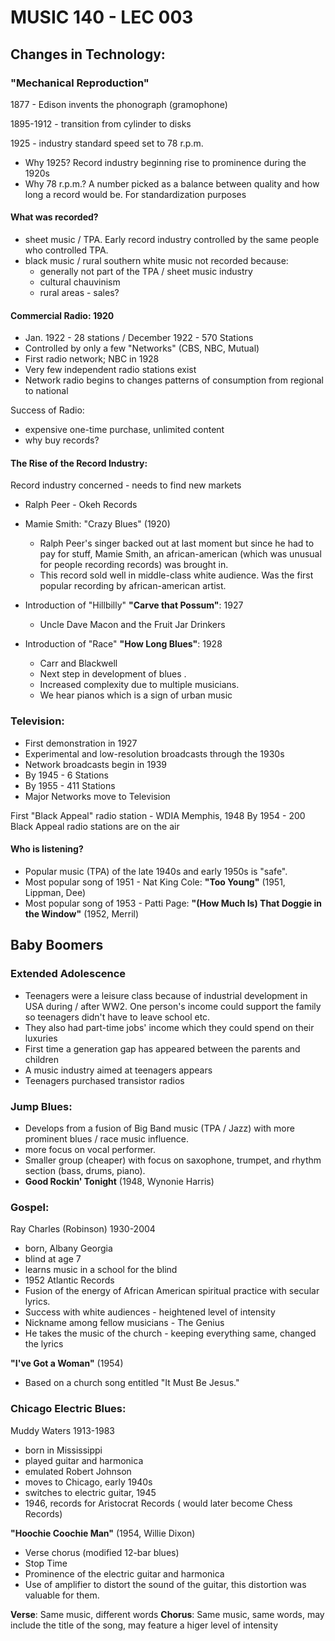 # MUSIC 140 - LEC 003
## Changes in Technology:
### "Mechanical Reproduction"
1877 - Edison invents the phonograph (gramophone)

1895-1912 - transition from cylinder to disks

1925 - industry standard speed set to 78 r.p.m.
- Why 1925? Record industry beginning rise to prominence during the 1920s
- Why 78 r.p.m.? A number picked as a balance between quality and how long a record would be. For standardization purposes

#### What was recorded?
- sheet music / TPA. Early record industry controlled by the same people who controlled TPA.
- black music / rural southern white music not recorded because:
  - generally not part of the TPA / sheet music industry
  - cultural chauvinism
  - rural areas - sales?

#### Commercial Radio: 1920
- Jan. 1922 - 28 stations / December 1922 - 570 Stations
- Controlled by only a few "Networks" (CBS, NBC, Mutual)
- First radio network; NBC in 1928
- Very few independent radio stations exist
- Network radio begins to changes patterns of consumption from regional to national

Success of Radio:
- expensive one-time purchase, unlimited content
- why buy records?

#### The Rise of the Record Industry:
Record industry concerned - needs to find new markets
- Ralph Peer - Okeh Records

- Mamie Smith: "Crazy Blues" (1920)
  - Ralph Peer's singer backed out at last moment but since he had to pay for stuff, Mamie Smith, an african-american (which was unusual for people recording records) was brought in.
  - This record sold well in middle-class white audience. Was the first popular recording by african-american artist.

- Introduction of "Hillbilly" **"Carve that Possum"**: 1927
  - Uncle Dave Macon and the Fruit Jar Drinkers

- Introduction of "Race" **"How Long Blues"**: 1928
  - Carr and Blackwell
  - Next step in development of blues .
  - Increased complexity due to multiple musicians.
  - We hear pianos which is a sign of urban music

### Television:
- First demonstration in 1927
- Experimental and low-resolution broadcasts through the 1930s
- Network broadcasts begin in 1939
- By 1945 - 6 Stations
- By 1955 - 411 Stations
- Major Networks move to Television

First "Black Appeal" radio station - WDIA Memphis, 1948
By 1954 - 200 Black Appeal radio stations are on the air

#### Who is listening?
- Popular music (TPA) of the late 1940s and early 1950s is "safe".
- Most popular song of 1951 - Nat King Cole: **"Too Young"** (1951, Lippman, Dee)
- Most popular song of 1953 - Patti Page: **"(How Much Is) That Doggie in the Window"** (1952, Merril)

## Baby Boomers
### Extended Adolescence
- Teenagers were a leisure class because of industrial development in USA during / after WW2. One person's income could support the family so teenagers didn't have to leave school etc.
- They also had part-time jobs' income which they could spend on their luxuries
- First time a generation gap has appeared between the parents and children
- A music industry aimed at teenagers appears
- Teenagers purchased transistor radios

### Jump Blues:
- Develops from a fusion of Big Band music (TPA / Jazz) with more prominent blues / race music influence.
- more focus on vocal performer.
- Smaller group (cheaper) with focus on saxophone, trumpet, and rhythm section (bass, drums, piano).
- **Good Rockin' Tonight** (1948, Wynonie Harris)

### Gospel:
Ray Charles (Robinson) 1930-2004
- born, Albany Georgia
- blind at age 7
- learns music in a school for the blind
- 1952 Atlantic Records
- Fusion of the energy of African American spiritual practice with secular lyrics.
- Success with white audiences - heightened level of intensity
- Nickname among fellow musicians - The Genius
- He takes the music of the church - keeping everything same, changed the lyrics

**"I've Got a Woman"** (1954)
- Based on a church song entitled "It Must Be Jesus."

### Chicago Electric Blues:
Muddy Waters 1913-1983
- born in Mississippi
- played guitar and harmonica
- emulated Robert Johnson
- moves to Chicago, early 1940s
- switches to electric guitar, 1945
- 1946, records for Aristocrat Records ( would later become Chess Records)

**"Hoochie Coochie Man"** (1954, Willie Dixon)
- Verse chorus (modified 12-bar blues)
- Stop Time
- Prominence of the electric guitar and harmonica
- Use of amplifier to distort the sound of the guitar, this distortion was valuable for them.

**Verse**: Same music, different words 
**Chorus**: Same music, same words, may include the title of the song, may feature a higer level of intensity
<!--stackedit_data:
eyJoaXN0b3J5IjpbMTM5NTQxMDUzOSw1NTYxMDM5MDksLTIwOT
A1NDA3NDQsLTI4MDc0OTMzMywtNzkxNDg4ODAzLDQ5OTEyNTI0
Miw1NzY2NDEwMzEsMjAxNzYzMTA5NywtMzY1OTI4NzE5LDg3Nz
A2NzM1OCwtMTc2MDI3ODkzLDEyNzc1MzM0OTQsNzQ1NzkyNTQs
LTEyNzE4NjYyNDUsMzc0NTAzNDY3LDE3MTQxODM1OTksLTIxMD
M5NTI4MjBdfQ==
-->
